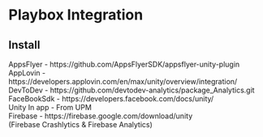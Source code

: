 <body>

<h1>Playbox Integration</h1>
  
<h2>Install</h2>

<div>AppsFlyer - https://github.com/AppsFlyerSDK/appsflyer-unity-plugin</div>
<div>AppLovin - https://developers.applovin.com/en/max/unity/overview/integration/</div>
<div>DevToDev - https://github.com/devtodev-analytics/package_Analytics.git</div>
<div>FaceBookSdk - https://developers.facebook.com/docs/unity/</div>
<div>Unity In app - From UPM</div>
<div>Firebase - https://firebase.google.com/download/unity<div>(Firebase Crashlytics & Firebase Analytics)</div></div>

</body>
